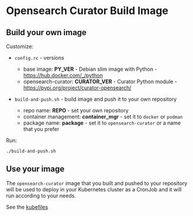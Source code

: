 # Opensearch Curator Build Image

## Build your own image

Customize:

- `config.rc` - versions
  - base image: **PY_VER** - Debian slim image with Python - <https://hub.docker.com/_/python>
  - opensearch-curator: **CURATOR_VER** - Curator Python module - <https://pypi.org/project/curator-opensearch/>

- `build-and-push.sh` - build image and push it to your own repository
  - repo name: **REPO** - set your own repository
  - container management: **container_mgr** - set it to `docker` or `podman`
  - package name: **package** - set it to `opensearch-curator` or a name that you prefer

Run:

```console
./build-and-push.sh
```

## Use your image

The `opensearch-curator` image that you built and pushed to your repository will be used to deploy in your Kubernetes cluster as a CronJob and it will run according to your needs.

See the [kubefiles](../kubefiles/README.md)
